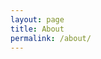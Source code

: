 ```yaml
---
layout: page
title: About
permalink: /about/
---
```


<!---
![Image of Erin Murphy-Graham in 2017]({{ site.url }}{{ site.baseurl}}/downloads/murphygraham_erin_sq_bk.jpg){:style="float: right;margin-right: 10px;margin-left: 10px;margin-top: 10px;margin-bottom: 10px;"}Erin Murphy-Graham is an Associate Adjunct Professor of [Education](https://gse.berkeley.edu/) at the University of California - Berkeley, working in the field of comparative and international education. Her research focuses on three inter-related areas: 1) the process by which education fosters the empowerment of girls and women, and the theorization of what empowerment entails; 2) the role of education in changing how students relate to others, particularly in their intimate relationships and in building trust; 3) the rigorous evaluation of educational programs that have demonstrated potential to empower youth and adults in Latin America. [Read about current research projects]({{ site.url }}{{ site.baseurl}}/projects/).

Dr. Murphy-Graham is the author of [_Opening Minds, Improving Lives: Education and Women's Empowerment in Honduras_](http://www.amazon.com/dp/082651829X) (Vanderbilt University Press, 2012) and her articles have appeared in journals including _Comparative Education Review_, _International Journal of Educational Development_, _Educational Evaluation and Policy Analysis_, _International Review of Education_, _Gender and Education_, and the _American Journal of Evaluation_.

Prior to joining the faculty at Berkeley, Dr. Murphy-Graham was an Assistant Professor of International Education at New York University's Steinhardt School of Culture, Education and Human Development. She has worked as a consultant to government agencies and NGOs in Honduras, Colombia, Nicaragua, and the Caribbean. At Berkeley, she teaches courses on education and international development and qualitative research methods.

A full CV, with hyperlinks to copies of Erin's publications, can be found by clicking on the CV tab above.
-->